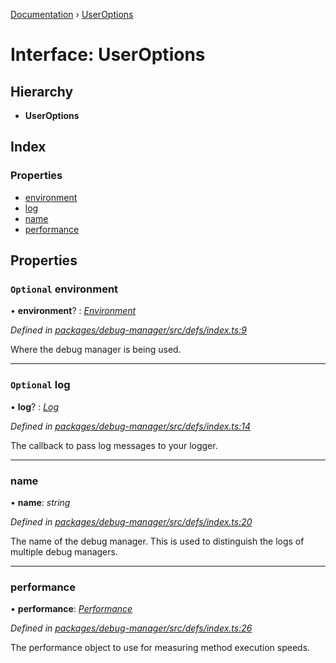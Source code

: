 [Documentation](../README.md) › [UserOptions](useroptions.md)

# Interface: UserOptions

## Hierarchy

* **UserOptions**

## Index

### Properties

* [environment](useroptions.md#optional-environment)
* [log](useroptions.md#optional-log)
* [name](useroptions.md#name)
* [performance](useroptions.md#performance)

## Properties

### `Optional` environment

• **environment**? : *[Environment](../README.md#environment)*

*Defined in [packages/debug-manager/src/defs/index.ts:9](https://github.com/badbatch/graphql-box/blob/4e42c8bb/packages/debug-manager/src/defs/index.ts#L9)*

Where the debug manager is being used.

___

### `Optional` log

• **log**? : *[Log](../README.md#log)*

*Defined in [packages/debug-manager/src/defs/index.ts:14](https://github.com/badbatch/graphql-box/blob/4e42c8bb/packages/debug-manager/src/defs/index.ts#L14)*

The callback to pass log messages to your logger.

___

###  name

• **name**: *string*

*Defined in [packages/debug-manager/src/defs/index.ts:20](https://github.com/badbatch/graphql-box/blob/4e42c8bb/packages/debug-manager/src/defs/index.ts#L20)*

The name of the debug manager. This is used
to distinguish the logs of multiple debug managers.

___

###  performance

• **performance**: *[Performance](performance.md)*

*Defined in [packages/debug-manager/src/defs/index.ts:26](https://github.com/badbatch/graphql-box/blob/4e42c8bb/packages/debug-manager/src/defs/index.ts#L26)*

The performance object to use for measuring method
execution speeds.
